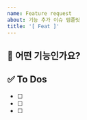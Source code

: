 ```yaml
---
name: Feature request
about: 기능 추가 이슈 템플릿
title: '[ Feat ]'
---
```


<!-- 제목은 [ Feat ] 내용 으로 작성합니다  -->

## 💚 어떤 기능인가요?

## ✅ To Dos

- [ ]
- [ ]
- [ ]
